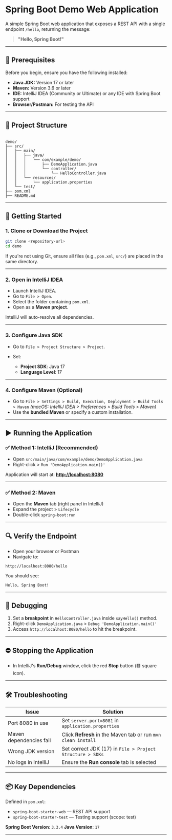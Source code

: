 # Spring Boot Demo Web Application

A simple Spring Boot web application that exposes a REST API with a single endpoint `/hello`, returning the message:

> **"Hello, Spring Boot!"**

---

## 🧰 Prerequisites

Before you begin, ensure you have the following installed:

- **Java JDK:** Version 17 or later  
- **Maven:** Version 3.6 or later  
- **IDE:** IntelliJ IDEA (Community or Ultimate) or any IDE with Spring Boot support  
- **Browser/Postman:** For testing the API

---

## 📁 Project Structure

```

demo/
├── src/
│   ├── main/
│   │   ├── java/
│   │   │   └── com/example/demo/
│   │   │       ├── DemoApplication.java
│   │   │       └── controller/
│   │   │           └── HelloController.java
│   │   └── resources/
│   │       └── application.properties
│   └── test/
├── pom.xml
├── README.md

````

---

## 🚀 Getting Started

### 1. Clone or Download the Project

```bash
git clone <repository-url>
cd demo
````

If you're not using Git, ensure all files (e.g., `pom.xml`, `src/`) are placed in the same directory.

---

### 2. Open in IntelliJ IDEA

* Launch IntelliJ IDEA.
* Go to `File > Open`.
* Select the folder containing `pom.xml`.
* Open as a **Maven project**.

IntelliJ will auto-resolve all dependencies.

---

### 3. Configure Java SDK

* Go to `File > Project Structure > Project`.
* Set:

  * **Project SDK**: Java 17
  * **Language Level**: 17

---

### 4. Configure Maven (Optional)

* Go to `File > Settings > Build, Execution, Deployment > Build Tools > Maven`
  *(macOS: IntelliJ IDEA > Preferences > Build Tools > Maven)*
* Use the **bundled Maven** or specify a custom installation.

---

## ▶️ Running the Application

### ✅ Method 1: IntelliJ (Recommended)

* Open `src/main/java/com/example/demo/DemoApplication.java`
* Right-click > `Run 'DemoApplication.main()'`

Application will start at:
**[http://localhost:8080](http://localhost:8080)**

---

### ✅ Method 2: Maven

* Open the **Maven** tab (right panel in IntelliJ)
* Expand the project > `Lifecycle`
* Double-click `spring-boot:run`

---

## 🔍 Verify the Endpoint

* Open your browser or Postman
* Navigate to:

```
http://localhost:8080/hello
```

You should see:

```
Hello, Spring Boot!
```

---

## 🐞 Debugging

1. Set a **breakpoint** in `HelloController.java` inside `sayHello()` method.
2. Right-click `DemoApplication.java` > `Debug 'DemoApplication.main()'`
3. Access `http://localhost:8080/hello` to hit the breakpoint.

---

## ⛔ Stopping the Application

* In IntelliJ's **Run/Debug** window, click the red **Stop** button (🟥 square icon).

---

## 🛠️ Troubleshooting

| Issue                   | Solution                                                      |
| ----------------------- | ------------------------------------------------------------- |
| Port 8080 in use        | Set `server.port=8081` in `application.properties`            |
| Maven dependencies fail | Click **Refresh** in the Maven tab or run `mvn clean install` |
| Wrong JDK version       | Set correct JDK (17) in `File > Project Structure > SDKs`     |
| No logs in IntelliJ     | Ensure the **Run console** tab is selected                    |

---

## 📦 Key Dependencies

Defined in `pom.xml`:

* `spring-boot-starter-web` — REST API support
* `spring-boot-starter-test` — Testing support (scope: test)

**Spring Boot Version**: `3.3.4`
**Java Version**: `17`

---


